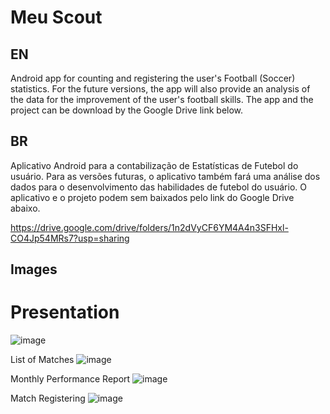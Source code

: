 # Meu Scout

## EN
Android app for counting and registering the user's Football (Soccer) statistics. For the future versions, the app will also provide an analysis of the data for the improvement of the user's football skills.
The app and the project can be download by the Google Drive link below.

## BR
Aplicativo Android para a contabilização de Estatísticas de Futebol do usuário. Para as versões futuras, o aplicativo também fará uma análise dos dados para o desenvolvimento das habilidades de futebol do usuário.
O aplicativo e o projeto podem sem baixados pelo link do Google Drive abaixo.

https://drive.google.com/drive/folders/1n2dVyCF6YM4A4n3SFHxl-CO4Jp54MRs7?usp=sharing

## Images

# Presentation
![image](https://github.com/adonisdario/meuscout/assets/43732491/79bea4c2-c4c5-4a33-8bf8-a0bb9c1b5277)

List of Matches
![image](https://github.com/adonisdario/meuscout/assets/43732491/155da217-6378-4762-87b3-11da8ce2744a)

Monthly Performance Report
![image](https://github.com/adonisdario/meuscout/assets/43732491/56879797-7a9a-45cb-b458-da66eb85aed8)

Match Registering
![image](https://github.com/adonisdario/meuscout/assets/43732491/fbc823f9-4853-4901-b737-af5c43334b95)
